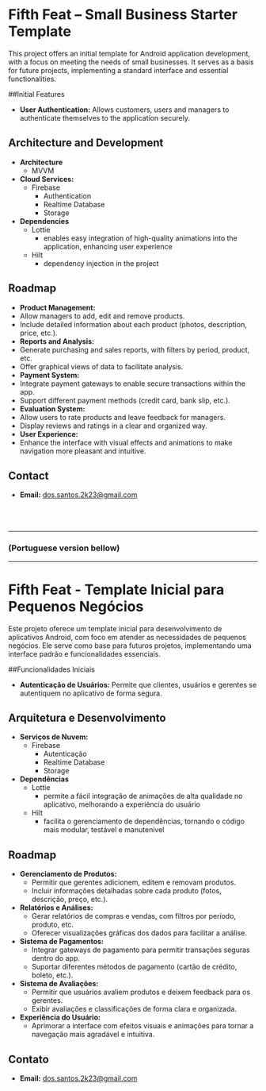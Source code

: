 # Fifth Feat – Small Business Starter Template

This project offers an initial template for Android application development, with a focus on meeting the needs of small businesses. It serves as a basis for future projects, implementing a standard interface and essential functionalities.

##Initial Features

* **User Authentication:** Allows customers, users and managers to authenticate themselves to the application securely.

## Architecture and Development

* **Architecture**
    * MVVM
* **Cloud Services:**
    * Firebase
      * Authentication
      * Realtime Database
      * Storage
* **Dependencies**
    * Lottie 
      * enables easy integration of high-quality animations into the application, enhancing user experience
    * Hilt 
      * dependency injection in the project

## Roadmap

* **Product Management:**
* Allow managers to add, edit and remove products.
* Include detailed information about each product (photos, description, price, etc.).
* **Reports and Analysis:**
* Generate purchasing and sales reports, with filters by period, product, etc.
* Offer graphical views of data to facilitate analysis.
* **Payment System:**
* Integrate payment gateways to enable secure transactions within the app.
* Support different payment methods (credit card, bank slip, etc.).
* **Evaluation System:**
* Allow users to rate products and leave feedback for managers.
* Display reviews and ratings in a clear and organized way.
* **User Experience:**
* Enhance the interface with visual effects and animations to make navigation more pleasant and intuitive.

## Contact

* **Email:** dos.santos.2k23@gmail.com <br><br><br><br>
___
### (Portuguese version bellow)
___

# Fifth Feat - Template Inicial para Pequenos Negócios

Este projeto oferece um template inicial para desenvolvimento de aplicativos Android, com foco em atender as necessidades de pequenos negócios. Ele serve como base para futuros projetos, implementando uma interface padrão e funcionalidades essenciais.

##Funcionalidades Iniciais

* **Autenticação de Usuários:** Permite que clientes, usuários e gerentes se autentiquem no aplicativo de forma segura.

## Arquitetura e Desenvolvimento

* **Serviços de Nuvem:**
    * Firebase
      * Autenticação
      * Realtime Database
      * Storage
* **Dependências**
    * Lottie
      * permite a fácil integração de animações de alta qualidade no aplicativo, melhorando a experiência do usuário
    * Hilt
      * facilita o gerenciamento de dependências, tornando o código mais modular, testável e manutenível

## Roadmap

* **Gerenciamento de Produtos:**
    * Permitir que gerentes adicionem, editem e removam produtos.
    * Incluir informações detalhadas sobre cada produto (fotos, descrição, preço, etc.).
* **Relatórios e Análises:**
    * Gerar relatórios de compras e vendas, com filtros por período, produto, etc.
    * Oferecer visualizações gráficas dos dados para facilitar a análise.
* **Sistema de Pagamentos:**
    * Integrar gateways de pagamento para permitir transações seguras dentro do app.
    * Suportar diferentes métodos de pagamento (cartão de crédito, boleto, etc.).
* **Sistema de Avaliações:**
    * Permitir que usuários avaliem produtos e deixem feedback para os gerentes.
    * Exibir avaliações e classificações de forma clara e organizada.
* **Experiência do Usuário:**
    * Aprimorar a interface com efeitos visuais e animações para tornar a navegação mais agradável e intuitiva.

## Contato

* **Email:** dos.santos.2k23@gmail.com